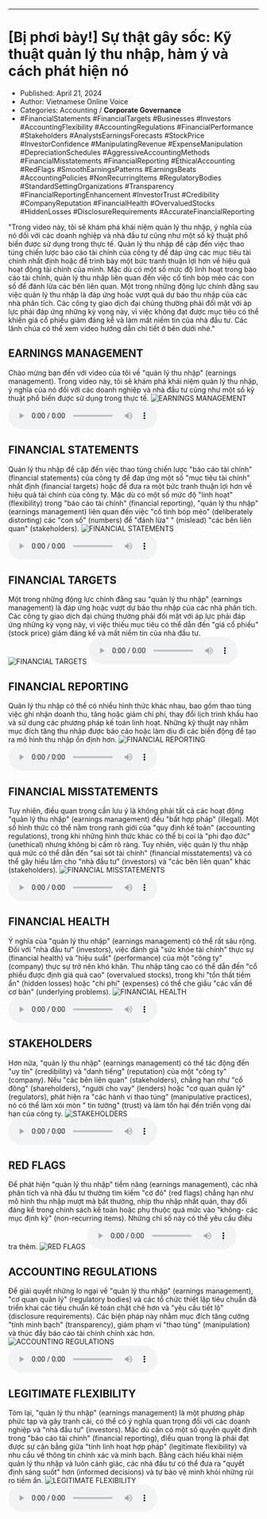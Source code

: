 
---

# \[Bị phơi bày!\] Sự thật gây sốc: Kỹ thuật quản lý thu nhập, hàm ý và cách phát hiện nó

- Published: April 21, 2024
- Author: Vietnamese Online Voice
- Categories: Accounting / **Corporate Governance**
- #FinancialStatements #FinancialTargets #Businesses #Investors #AccountingFlexibility #AccountingRegulations #FinancialPerformance #Stakeholders #AnalystsEarningsForecasts #StockPrice #InvestorConfidence #ManipulatingRevenue #ExpenseManipulation #DepreciationSchedules #AggressiveAccountingMethods #FinancialMisstatements #FinancialReporting #EthicalAccounting #RedFlags #SmoothEarningsPatterns #EarningsBeats #AccountingPolicies #NonRecurringItems #RegulatoryBodies #StandardSettingOrganizations #Transparency #FinancialReportingEnhancement #InvestorTrust #Credibility #CompanyReputation #FinancialHealth #OvervaluedStocks #HiddenLosses #DisclosureRequirements #AccurateFinancialReporting

"Trong video này, tôi sẽ khám phá khái niệm quản lý thu nhập, ý nghĩa của nó đối với các doanh nghiệp và nhà đầu tư cũng như một số kỹ thuật phổ biến được sử dụng trong thực tế. Quản lý thu nhập đề cập đến việc thao túng chiến lược báo cáo tài chính của công ty để đáp ứng các mục tiêu tài chính nhất định hoặc để trình bày một bức tranh thuận lợi hơn về hiệu quả hoạt động tài chính của mình. Mặc dù có một số mức độ linh hoạt trong báo cáo tài chính, quản lý thu nhập liên quan đến việc cố tình bóp méo các con số để đánh lừa các bên liên quan. Một trong những động lực chính đằng sau việc quản lý thu nhập là đáp ứng hoặc vượt quá dự báo thu nhập của các nhà phân tích. Các công ty giao dịch đại chúng thường phải đối mặt với áp lực phải đáp ứng những kỳ vọng này, vì việc không đạt được mục tiêu có thể khiến giá cổ phiếu giảm đáng kể và làm mất niềm tin của nhà đầu tư. Các lãnh chúa có thể xem video hướng dẫn chi tiết ở bên dưới nhé."


## EARNINGS MANAGEMENT

Chào mừng bạn đến với video của tôi về "quản lý thu nhập" (earnings management). Trong video này, tôi sẽ khám phá khái niệm quản lý thu nhập, ý nghĩa của nó đối với các doanh nghiệp và nhà đầu tư cũng như một số kỹ thuật phổ biến được sử dụng trong thực tế.
![EARNINGS MANAGEMENT](https://http-archiver-apis-production-80.schnworks.com/storage/images/transitions/2024-04-21/transition--5240956168-Montserrat-Medium-283593.jpg)
<audio controls>
    <source src="https://http-archiver-apis-production-80.schnworks.com/storage/audio/file-21002377101.mp3" type="audio/mpeg">
</audio>



## FINANCIAL STATEMENTS

Quản lý thu nhập đề cập đến việc thao túng chiến lược "báo cáo tài chính" (financial statements) của công ty để đáp ứng một số "mục tiêu tài chính" nhất định (financial targets) hoặc để đưa ra một bức tranh thuận lợi hơn về hiệu quả tài chính của công ty. Mặc dù có một số mức độ "linh hoạt" (flexibility) trong "báo cáo tài chính" (financial reporting), "quản lý thu nhập" (earnings management) liên quan đến việc "cố tình bóp méo" (deliberately distorting) các "con số" (numbers) để "đánh lừa" " (mislead) "các bên liên quan" (stakeholders).
![FINANCIAL STATEMENTS](https://http-archiver-apis-production-80.schnworks.com/storage/images/transitions/2024-04-21/transition-1901806117-Montserrat-SemiBold-9C27B0.jpg)
<audio controls>
    <source src="https://http-archiver-apis-production-80.schnworks.com/storage/audio/file-11235886043.mp3" type="audio/mpeg">
</audio>



## FINANCIAL TARGETS

Một trong những động lực chính đằng sau "quản lý thu nhập" (earnings management) là đáp ứng hoặc vượt dự báo thu nhập của các nhà phân tích. Các công ty giao dịch đại chúng thường phải đối mặt với áp lực phải đáp ứng những kỳ vọng này, vì việc thiếu mục tiêu có thể dẫn đến "giá cổ phiếu" (stock price) giảm đáng kể và mất niềm tin của nhà đầu tư.
![FINANCIAL TARGETS](https://http-archiver-apis-production-80.schnworks.com/storage/images/transitions/2024-04-21/transition-16542022992-Montserrat-Bold-004895.jpg)
<audio controls>
    <source src="https://http-archiver-apis-production-80.schnworks.com/storage/audio/file-44615502406.mp3" type="audio/mpeg">
</audio>



## FINANCIAL REPORTING

Quản lý thu nhập có thể có nhiều hình thức khác nhau, bao gồm thao túng việc ghi nhận doanh thu, tăng hoặc giảm chi phí, thay đổi lịch trình khấu hao và sử dụng các phương pháp kế toán linh hoạt. Những kỹ thuật này nhằm mục đích tăng thu nhập được báo cáo hoặc làm dịu đi các biến động để tạo ra mô hình thu nhập ổn định hơn.
![FINANCIAL REPORTING](https://http-archiver-apis-production-80.schnworks.com/storage/images/transitions/2024-04-21/transition--23331865195-Montserrat-SemiBold-512DA8.jpg)
<audio controls>
    <source src="https://http-archiver-apis-production-80.schnworks.com/storage/audio/file-38379061708.mp3" type="audio/mpeg">
</audio>



## FINANCIAL MISSTATEMENTS

Tuy nhiên, điều quan trọng cần lưu ý là không phải tất cả các hoạt động "quản lý thu nhập" (earnings management) đều "bất hợp pháp" (illegal). Một số hình thức có thể nằm trong ranh giới của "quy định kế toán" (accounting regulations), trong khi những hình thức khác có thể bị coi là "phi đạo đức" (unethical) nhưng không bị cấm rõ ràng. Tuy nhiên, việc quản lý thu nhập quá mức có thể dẫn đến "sai sót tài chính" (financial misstatements) và có thể gây hiểu lầm cho "nhà đầu tư" (investors) và "các bên liên quan" khác (stakeholders).
![FINANCIAL MISSTATEMENTS](https://http-archiver-apis-production-80.schnworks.com/storage/images/transitions/2024-04-21/transition--15763839612-Montserrat-Bold-7B1FA2.jpg)
<audio controls>
    <source src="https://http-archiver-apis-production-80.schnworks.com/storage/audio/file-322310578.mp3" type="audio/mpeg">
</audio>



## FINANCIAL HEALTH

Ý nghĩa của "quản lý thu nhập" (earnings management) có thể rất sâu rộng. Đối với "nhà đầu tư" (investors), việc đánh giá "sức khỏe tài chính" thực sự (financial health) và "hiệu suất" (performance) của một "công ty" (company) thực sự trở nên khó khăn. Thu nhập tăng cao có thể dẫn đến "cổ phiếu được định giá quá cao" (overvalued stocks), trong khi "tổn thất tiềm ẩn" (hidden losses) hoặc "chi phí" (expenses) có thể che giấu "các vấn đề cơ bản" (underlying problems).
![FINANCIAL HEALTH](https://http-archiver-apis-production-80.schnworks.com/storage/images/transitions/2024-04-21/transition--42696929835-Montserrat-Bold-283593.jpg)
<audio controls>
    <source src="https://http-archiver-apis-production-80.schnworks.com/storage/audio/file-14473124672.mp3" type="audio/mpeg">
</audio>



## STAKEHOLDERS

Hơn nữa, "quản lý thu nhập" (earnings management) có thể tác động đến "uy tín" (credibility) và "danh tiếng" (reputation) của một "công ty" (company). Nếu "các bên liên quan" (stakeholders), chẳng hạn như "cổ đông" (shareholders), "người cho vay" (lenders) hoặc "cơ quan quản lý" (regulators), phát hiện ra "các hành vi thao túng" (manipulative practices), nó có thể làm xói mòn " tin tưởng" (trust) và làm tổn hại đến triển vọng dài hạn của công ty.
![STAKEHOLDERS](https://http-archiver-apis-production-80.schnworks.com/storage/images/transitions/2024-04-21/transition--15422366435-Montserrat-Black-283593.jpg)
<audio controls>
    <source src="https://http-archiver-apis-production-80.schnworks.com/storage/audio/file-34739799522.mp3" type="audio/mpeg">
</audio>



## RED FLAGS

Để phát hiện "quản lý thu nhập" tiềm năng (earnings management), các nhà phân tích và nhà đầu tư thường tìm kiếm "cờ đỏ" (red flags) chẳng hạn như mô hình thu nhập mượt mà bất thường, nhịp thu nhập nhất quán, thay đổi đáng kể trong chính sách kế toán hoặc phụ thuộc quá mức vào "không- các mục định kỳ" (non-recurring items). Những chỉ số này có thể yêu cầu điều tra thêm.
![RED FLAGS](https://http-archiver-apis-production-80.schnworks.com/storage/images/transitions/2024-04-21/transition-61081842395-Montserrat-SemiBold-512DA8.jpg)
<audio controls>
    <source src="https://http-archiver-apis-production-80.schnworks.com/storage/audio/file-9055257031.mp3" type="audio/mpeg">
</audio>



## ACCOUNTING REGULATIONS

Để giải quyết những lo ngại về "quản lý thu nhập" (earnings management), "cơ quan quản lý" (regulatory bodies) và các tổ chức thiết lập tiêu chuẩn đã triển khai các tiêu chuẩn kế toán chặt chẽ hơn và "yêu cầu tiết lộ" (disclosure requirements). Các biện pháp này nhằm mục đích tăng cường "tính minh bạch" (transparency), giảm phạm vi "thao túng" (manipulation) và thúc đẩy báo cáo tài chính chính xác hơn.
![ACCOUNTING REGULATIONS](https://http-archiver-apis-production-80.schnworks.com/storage/images/transitions/2024-04-21/transition--19301453727-Montserrat-Medium-1A237E.jpg)
<audio controls>
    <source src="https://http-archiver-apis-production-80.schnworks.com/storage/audio/file-11891304520.mp3" type="audio/mpeg">
</audio>



## LEGITIMATE FLEXIBILITY

Tóm lại, "quản lý thu nhập" (earnings management) là một phương pháp phức tạp và gây tranh cãi, có thể có ý nghĩa quan trọng đối với các doanh nghiệp và "nhà đầu tư" (investors). Mặc dù cần có một số quyền quyết định trong "báo cáo tài chính" (financial reporting), điều quan trọng là phải đạt được sự cân bằng giữa "tính linh hoạt hợp pháp" (legitimate flexibility) và nhu cầu về thông tin chính xác và minh bạch. Bằng cách hiểu khái niệm quản lý thu nhập và luôn cảnh giác, các nhà đầu tư có thể đưa ra "quyết định sáng suốt" hơn (informed decisions) và tự bảo vệ mình khỏi những rủi ro tiềm ẩn.
![LEGITIMATE FLEXIBILITY](https://http-archiver-apis-production-80.schnworks.com/storage/images/transitions/2024-04-21/transition--19548838115-Montserrat-Regular-1A237E.jpg)
<audio controls>
    <source src="https://http-archiver-apis-production-80.schnworks.com/storage/audio/file-77502879293.mp3" type="audio/mpeg">
</audio>

